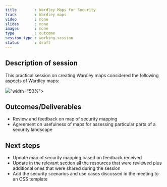 ```yaml
---
title        : Wardley Maps for Security
track        : Wardley maps
video        : none
slides       : none
images       : none
type         : outcome
session_type : working-session         
status       : draft  
---
```


## Description of session

This practical session on creating Wardley maps considered the following aspects of Wardley maps:

 <img src="https://user-images.githubusercontent.com/22427294/59031375-65a19300-885b-11e9-9747-c3defcc26908.png">"width="50%">
 
## Outcomes/Deliverables 

 - Review and feedback on map of security mapping
 - Agreement on usefulness of maps for assessing particular parts of a security landscape

## Next steps

 - Update map of security mapping based on feedback received
 - Update in the relevant section all the resources that were reviewed plus additional ones that were shared during the session
 - Add the security scenarios and use cases discussed in the meeting to an OSS template

